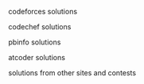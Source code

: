 
codeforces solutions

codechef solutions

pbinfo solutions

atcoder solutions

solutions from other sites and contests